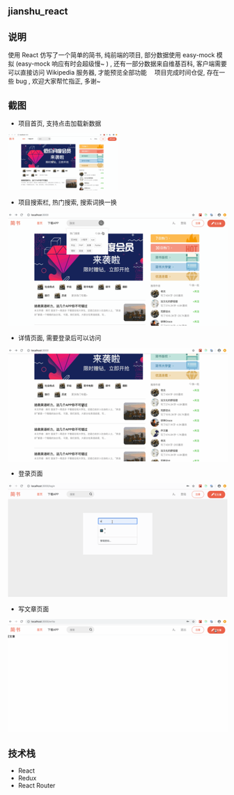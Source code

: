 ## jianshu_react

## 说明
使用 React 仿写了一个简单的简书, 纯前端的项目, 部分数据使用 easy-mock 模拟 (easy-mock 响应有时会超级慢~ ) , 还有一部分数据来自维基百科, 客户端需要可以直接访问 Wikipedia 服务器, 才能预览全部功能　
项目完成时间仓促, 存在一些 bug , 欢迎大家帮忙指正, 多谢~

## 截图
* 项目首页, 支持点击加载新数据

<img src="https://github.com/cliYao/cliYao_jianshu_react/raw/master/ScreenShots/1.gif" width="50%" height="50%">

* 项目搜索栏,  热门搜索, 搜索词换一换

![Alt text](https://github.com/cliYao/cliYao_jianshu_react/raw/master/ScreenShots/2.gif)

* 详情页面, 需要登录后可以访问

![Alt text](https://github.com/cliYao/cliYao_jianshu_react/raw/master/ScreenShots/3.gif)

* 登录页面

![Alt text](https://github.com/cliYao/cliYao_jianshu_react/raw/master/ScreenShots/4.gif)

* 写文章页面

![Alt text](https://github.com/cliYao/cliYao_jianshu_react/raw/master/ScreenShots/5.gif)


## 技术栈
* React
* Redux
* React Router